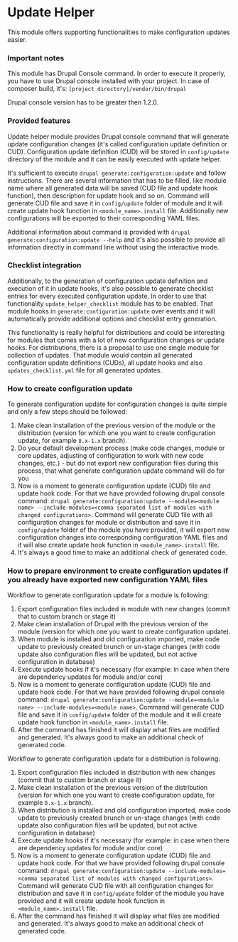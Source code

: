 # Update Helper

This module offers supporting functionalities to make configuration updates easier.

### Important notes

This module has Drupal Console command. In order to execute it properly, you have to use Drupal console installed with your project.
In case of composer build, it's: `[project directory]/vendor/bin/drupal`

Drupal console version has to be greater then 1.2.0.

### Provided features

Update helper module provides Drupal console command that will generate update configuration changes (it's called configuration update definition or CUD). Configuration update definition (CUD) will be stored in `config/update` directory of the module and it can be easily executed with update helper.

It's sufficient to execute `drupal generate:configuration:update` and follow instructions.
There are several information that has to be filled, like module name where all generated data will be saved (CUD file and update hook function), then description for update hook and so on.
Command will generate CUD file and save it in `config/update` folder of module and it will create update hook function in `<module_name>.install` file.
Additionally new configurations will be exported to their corresponding YAML files.

Additional information about command is provided with `drupal generate:configuration:update --help` and it's also possible to provide all information directly in command line without using the interactive mode.

### Checklist integration

Additionally, to the generation of configuration update definition and execution of it in update hooks, it's also possible to generate checklist entries for every executed configuration update. In order to use that functionality `update_helper_checklist` module has to be enabled. That module hooks in `generate:configuration:update` over events and it will automatically provide additional options and checklist entry generation.

This functionality is really helpful for distributions and could be interesting for modules that comes with a lot of new configuration changes or update hooks.
For distributions, there is a proposal to use one single module for collection of updates. That module would contain all generated configuration update definitions (CUDs), all update hooks and also `updates_checklist.yml` file for all generated updates.

### How to create configuration update

To generate configuration update for configuration changes is quite simple and only a few steps should be followed:
1. Make clean installation of the previous version of the module or the distribution (version for which one you want to create configuration update, for example `8.x-1.x` branch).
2. Do your default development process (make code changes, module or core updates, adjusting of configuration to work with new code changes, etc.) - but do not export new configuration files during this process, that what generate configuration update command will do for you
3. Now is a moment to generate configuration update (CUD) file and update hook code. For that we have provided following drupal console command: `drupal generate:configuration:update --module=<module name> --include-modules=<comma separated list of modules with changed configurations>`. Command will generate CUD file with all configuration changes for module or distribution and save it in `config/update` folder of the module you have provided, it will export new configuration changes into corresponding configuration YAML files and it will also create update hook function in `<module_name>.install` file.
4. It's always a good time to make an additional check of generated code.

### How to prepare environment to create configuration updates if you already have exported new configuration YAML files

Workflow to generate configuration update for a module is following:
1. Export configuration files included in module with new changes (commit that to custom branch or stage it)
2. Make clean installation of Drupal with the previous version of the module (version for which one you want to create configuration update).
3. When module is installed and old configuration imported, make code update to previously created brunch or un-stage changes (with code update also configuration files will be updated, but not active configuration in database)
4. Execute update hooks if it's necessary (for example: in case when there are dependency updates for module and/or core)
5. Now is a moment to generate configuration update (CUD) file and update hook code. For that we have provided following drupal console command: `drupal generate:configuration:update --module=<module name> --include-modules=<module name>`. Command will generate CUD file and save it in `config/update` folder of the module and it will create update hook function in `<module_name>.install` file.
6. After the command has finished it will display what files are modified and generated. It's always good to make an additional check of generated code.

Workflow to generate configuration update for a distribution is following:
1. Export configuration files included in distribution with new changes (commit that to custom branch or stage it)
2. Make clean installation of the previous version of the distribution (version for which one you want to create configuration update, for example `8.x-1.x` branch).
3. When distribution is installed and old configuration imported, make code update to previously created brunch or un-stage changes (with code update also configuration files will be updated, but not active configuration in database)
4. Execute update hooks if it's necessary (for example: in case when there are dependency updates for module and/or core)
5. Now is a moment to generate configuration update (CUD) file and update hook code. For that we have provided following drupal console command: `drupal generate:configuration:update --include-modules=<comma separated list of modules with changed configurations>`. Command will generate CUD file with all configuration changes for distribution and save it in `config/update` folder of the module you have provided and it will create update hook function in `<module_name>.install` file.
6. After the command has finished it will display what files are modified and generated. It's always good to make an additional check of generated code.

